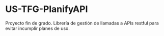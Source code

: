 # US-TFG-PlanifyAPI
Proyecto fin de grado. Librería de gestión de llamadas a APIs restful para evitar incumplir planes de uso.
